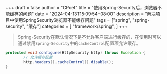 +++
draft = false
author = "CPoet"
title = "使用Spring-Security后，浏览器不能缓存的问题"
date = "2024-04-13T15:09:54+08:00"
description = "解决项目中使用SpringSecurity浏览器不能缓存问题"
tags = ["spring", "spring-security", "缓存"]
categories = [
    "framework/spring",
]
+++

> Spring-Security在默认情况下是不允许客户端进行缓存的，在使用时可以通过禁用`Spring-Security`中的`cacheControl`配置项允许缓存。

```java
protected void configure(HttpSecurity http) throws Exception {
        // 允许缓存配置
        http.headers().cacheControl().disable();
}
```

